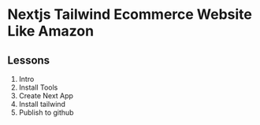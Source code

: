# Nextjs Tailwind Ecommerce Website Like Amazon

## Lessons

1. Intro
2. Install Tools
3. Create Next App
4. Install tailwind
5. Publish to github